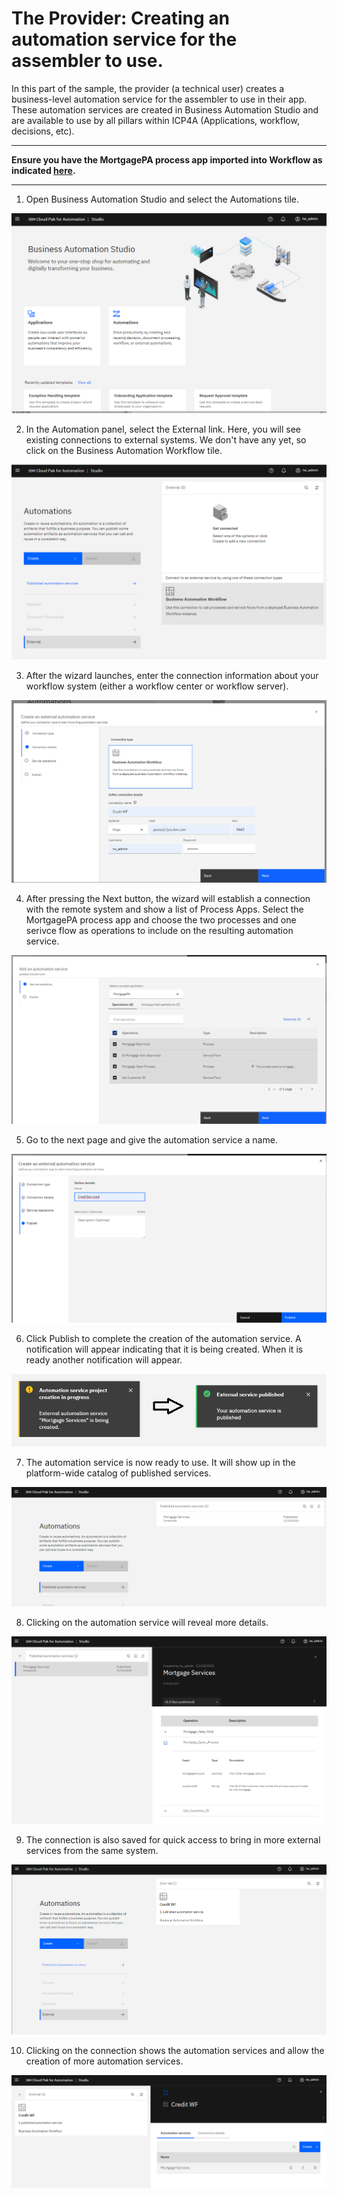 # The Provider: Creating an automation service for the assembler to use.

In this part of the sample, the provider (a technical user) creates a business-level automation service for the assembler to use in their app. These automation services are created in Business Automation Studio and are available to use by all pillars within ICP4A (Applications, workflow, decisions, etc). 
___
**Ensure you have the MortgagePA process app imported into Workflow as indicated [here](../README.md).**
___
1. Open Business Automation Studio and select the Automations tile.

![alt text](./images/BAStudioHome.png "BA Studio Home")  

2. In the Automation panel, select the External link. Here, you will see existing connections to external systems.  We don't have any yet, so click on the Business Automation Workflow tile.

![alt text](./images/ExternalAutomations.png "External Automations")  

3. After the wizard launches, enter the connection information about your workflow system (either a workflow center or workflow server).

![alt text](./images/WizardConnection.png "Wizard Connection")  

4. After pressing the Next button, the wizard will establish a connection with the remote system and show a list of Process Apps.  Select the MortgagePA process app and choose the two processes and one serivce flow as operations to include on the resulting automation service.

![alt text](./images/WizardPAandOperations.png "Wizard Process App and Operations")  

5. Go to the next page and give the automation service a name.

![alt text](./images/WizardServiceName.png "Wizard Service Name")  

6. Click Publish to complete the creation of the automation service. A notification will appear indicating that it is being created. When it is ready another notification will appear.

![alt text](./images/PublishNotify.png "Publish Notify")  

7. The automation service is now ready to use.  It will show up in the platform-wide catalog of published services.

![alt text](./images/ServiceCatalog.png "Service Catalog")  

8. Clicking on the automation service will reveal more details.

![alt text](./images/ServiceCatalogDetails.png "Service Catalog Details")  

9. The connection is also saved for quick access to bring in more external services from the same system.

![alt text](./images/ExternalConnection.png "External Connection")  

10. Clicking on the connection shows the automation services and allow the creation of more automation services.

![alt text](./images/ExternalConnectionDetails.png "External Connection Details")  
